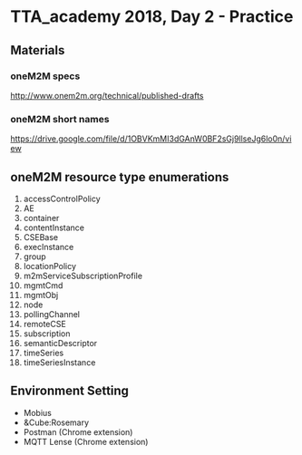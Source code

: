 # TTA_academy 2018, Day 2 - Practice

## Materials
### oneM2M specs 
http://www.onem2m.org/technical/published-drafts

### oneM2M short names
https://drive.google.com/file/d/1OBVKmMI3dGAnW0BF2sGj9llseJg6lo0n/view

## oneM2M resource type enumerations
1. accessControlPolicy
2. AE
3. container
4. contentInstance
5. CSEBase
8. execInstance
9. group
10. locationPolicy
11. m2mServiceSubscriptionProfile
12. mgmtCmd
13. mgmtObj
14. node
15. pollingChannel
16. remoteCSE
23. subscription
24. semanticDescriptor
29. timeSeries
30. timeSeriesInstance

## Environment Setting
* Mobius
* &Cube:Rosemary
* Postman (Chrome extension)
* MQTT Lense (Chrome extension)


